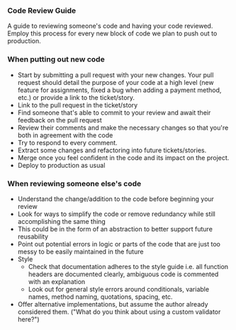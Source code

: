### Code Review Guide
A guide to reviewing someone's code and having your code reviewed. Employ this process for every new block of code we plan to push out to production.

### When putting out new code
- Start by submitting a pull request with your new changes. Your pull request should detail the purpose of your code at a high level (new feature for assignments, fixed a bug when adding a payment method, etc.) or provide a link to the ticket/story.
- Link to the pull request in the ticket/story
- Find someone that's able to commit to your review and await their feedback on the pull request
- Review their comments and make the necessary changes so that you're both in agreement with the code
- Try to respond to every comment.
- Extract some changes and refactoring into future tickets/stories.
- Merge once you feel confident in the code and its impact on the project.
- Deploy to production as usual

### When reviewing someone else's code
- Understand the change/addition to the code before beginning your review
- Look for ways to simplify the code or remove redundancy while still accomplishing the same thing
- This could be in the form of an abstraction to better support future reusability
- Point out potential errors in logic or parts of the code that are just too messy to be easily maintained in the future
- Style
    - Check that documentation adheres to the style guide i.e. all function headers are documented clearly, ambiguous code is commented with an explanation
    - Look out for general style errors around conditionals, variable names, method naming, quotations, spacing, etc. 
- Offer alternative implementations, but assume the author already considered them. ("What do you think about using a custom validator here?")
